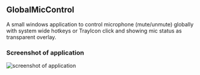 ## GlobalMicControl
A small windows application to control microphone (mute/unmute) globally with system wide hotkeys or TrayIcon click and showing mic status as transparent overlay.

### Screenshot of application
![screenshot of application](docs/screenshot02.png)


